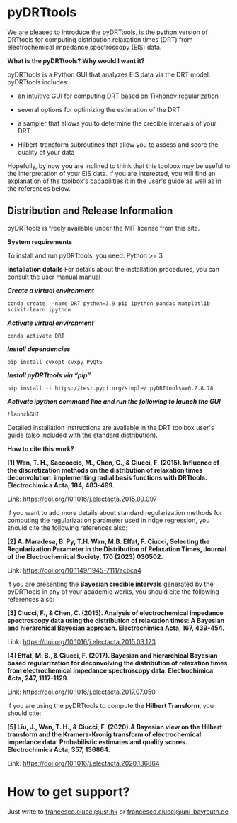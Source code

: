 # pyDRTtools

We are pleased to introduce the pyDRTtools, is the python version of DRTtools for computing distribution relaxation times (DRT) from electrochemical impedance spectroscopy (EIS) data. 

**What is the pyDRTtools? Why would I want it?**

pyDRTtools is a Python GUI that analyzes EIS data via the DRT model. pyDRTtools includes:

- an intuitive GUI for computing DRT based on Tikhonov regularization

- several options for optimizing the estimation of the DRT

- a sampler that allows you to determine the credible intervals of your DRT

- Hilbert-transform subroutines that allow you to assess and score the quality of your data

Hopefully, by now you are inclined to think that this toolbox may be useful to the interpretation of your EIS data. If you are interested, you will find an explanation of the toolbox's capabilities it in the user's guide as well as in the references below.

## Distribution and Release Information

pyDRTtools is freely available under the MIT license from this site.

**System requirements**

To install and run pyDRTtools, you need: Python >= 3

**Installation details**
For details about the installation procedures, you can consult the user manual [manual](manual)

***Create a virtual environment***
```
conda create --name DRT python=3.9 pip ipython pandas matplotlib scikit-learn ipython
```
***Activate virtual environment***
```
conda activate DRT
```
***Install dependencies***
```
pip install cvxopt cvxpy PyQt5
```
***Install pyDRTtools via “pip”***
```
pip install -i https://test.pypi.org/simple/ pyDRTtools==0.2.8.78
```
***Activate ipython command line and run the following to launch the GUI***
```
!launchGUI
```
Detailed installation instructions are available in the DRT toolbox user's guide (also included with the standard distribution).

**How to cite this work?**

**[1] Wan, T. H., Saccoccio, M., Chen, C., & Ciucci, F. (2015). Influence of the discretization methods on the distribution of relaxation times deconvolution: implementing radial basis functions with DRTtools. Electrochimica Acta, 184, 483-499.**

Link: https://doi.org/10.1016/j.electacta.2015.09.097

if you want to add more details about standard regularization methods for computing the regularization parameter used in ridge regression, you should cite the following references also:

**[2] A. Maradesa, B. Py, T.H. Wan, M.B. Effat, F. Ciucci, Selecting the Regularization Parameter in the Distribution of Relaxation Times, Journal of the Electrochemical Society, 170 (2023) 030502.**

Link: https://doi.org/10.1149/1945-7111/acbca4

if you are presenting the **Bayesian credible intervals** generated by the pyDRTtools in any of your academic works, you should cite the following references also:

**[3] Ciucci, F., & Chen, C. (2015). Analysis of electrochemical impedance spectroscopy data using the distribution of relaxation times: A Bayesian and hierarchical Bayesian approach. Electrochimica Acta, 167, 439-454.**

Link: https://doi.org/10.1016/j.electacta.2015.03.123

**[4] Effat, M. B., & Ciucci, F. (2017). Bayesian and hierarchical Bayesian based regularization for deconvolving the distribution of relaxation times from electrochemical impedance spectroscopy data. Electrochimica Acta, 247, 1117-1129.**

Link: https://doi.org/10.1016/j.electacta.2017.07.050

if you are using the pyDRTtools to compute the **Hilbert Transform**, you should cite:

**[5] Liu, J., Wan, T. H., & Ciucci, F. (2020).A Bayesian view on the Hilbert transform and the Kramers-Kronig transform of electrochemical impedance data: Probabilistic estimates and quality scores. Electrochimica Acta, 357, 136864.**

Link: https://doi.org/10.1016/j.electacta.2020.136864


# **How to get support?**

Just write to francesco.ciucci@ust.hk or francesco.ciucci@uni-bayreuth.de
